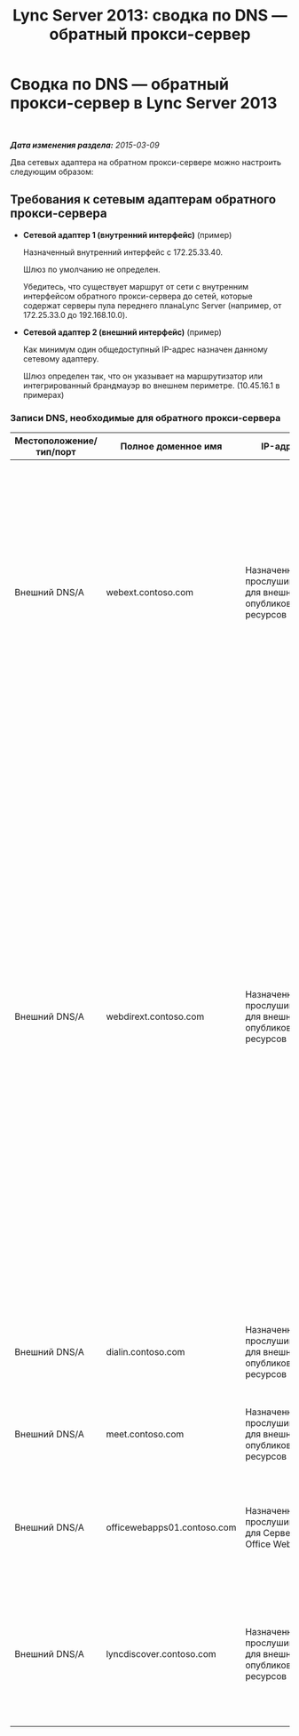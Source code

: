﻿---
title: 'Lync Server 2013: сводка по DNS — обратный прокси-сервер'
TOCTitle: Сводка по DNS — обратный прокси-сервер
ms:assetid: 3073affa-4d92-4453-9974-3a82ca0c6445
ms:mtpsurl: https://technet.microsoft.com/ru-ru/library/JJ204781(v=OCS.15)
ms:contentKeyID: 49309343
ms.date: 05/19/2016
mtps_version: v=OCS.15
ms.translationtype: HT
---

# Сводка по DNS — обратный прокси-сервер в Lync Server 2013

 

_**Дата изменения раздела:** 2015-03-09_

Два сетевых адаптера на обратном прокси-сервере можно настроить следующим образом:

## Требования к сетевым адаптерам обратного прокси-сервера

  - **Сетевой адаптер 1 (внутренний интерфейс)** (пример)
    
    Назначенный внутренний интерфейс с 172.25.33.40.
    
    Шлюз по умолчанию не определен.
    
    Убедитесь, что существует маршрут от сети с внутренним интерфейсом обратного прокси-сервера до сетей, которые содержат серверы пула переднего планаLync Server (например, от 172.25.33.0 до 192.168.10.0).

  - **Сетевой адаптер 2 (внешний интерфейс)** (пример)
    
    Как минимум один общедоступный IP-адрес назначен данному сетевому адаптеру.
    
    Шлюз определен так, что он указывает на маршрутизатор или интегрированный брандмауэр во внешнем периметре. (10.45.16.1 в примерах)

### Записи DNS, необходимые для обратного прокси-сервера

<table>
<colgroup>
<col style="width: 25%" />
<col style="width: 25%" />
<col style="width: 25%" />
<col style="width: 25%" />
</colgroup>
<thead>
<tr class="header">
<th>Местоположение/тип/порт</th>
<th>Полное доменное имя</th>
<th>IP-адрес</th>
<th>Сопоставление/комментарии</th>
</tr>
</thead>
<tbody>
<tr class="odd">
<td><p>Внешний DNS/A</p></td>
<td><p>webext.contoso.com</p></td>
<td><p>Назначенный прослушиватель для внешних опубликованных ресурсов</p></td>
<td><p>Внешние веб-службы из внутреннего развертывания. Могут быть определены и созданы дополнительные записи для всех пулов и отдельных серверов для любого SIP-домена, который будет использовать это обратный прокси-сервер и на котором определены внешние веб-службы.</p></td>
</tr>
<tr class="even">
<td><p>Внешний DNS/A</p></td>
<td><p>webdirext.contoso.com</p></td>
<td><p>Назначенный прослушиватель для внешних опубликованных ресурсов</p></td>
<td><p>Внешние веб-службы для пулов Директор или Директор в развертывании. Вы можете определить столько Директор, сколько существует отдельных Директор, некоторые из которых могут быть связаны с другими SIP-доменами.</p>
<div>

> [!IMPORTANT]
> Определение записей DNS и публикация Директоров не является решением, связанным с пулом переднего плана или Директором. Необходимо определить и опубликовать внешние веб-службы Директора и пула переднего плана, если вы используете Директоры. Определенные типы трафика (для проверки подлинности и других целей) сначала отправляются на Директор, если это задано в топологии.

</div></td>
</tr>
<tr class="odd">
<td><p>Внешний DNS/A</p></td>
<td><p>dialin.contoso.com</p></td>
<td><p>Назначенный прослушиватель для внешних опубликованных ресурсов</p></td>
<td><p>Ресурсы конференц-связи с телефонным подключением, опубликованные внешне</p></td>
</tr>
<tr class="even">
<td><p>Внешний DNS/A</p></td>
<td><p>meet.contoso.com</p></td>
<td><p>Назначенный прослушиватель для внешних опубликованных ресурсов</p></td>
<td><p>Конференции, опубликованные внешне</p></td>
</tr>
<tr class="odd">
<td><p>Внешний DNS/A</p></td>
<td><p>officewebapps01.contoso.com</p></td>
<td><p>Назначенный прослушиватель для Сервер Office Web Apps</p></td>
<td><p>Сервер Office Web Apps развернут внутри или в сети периметра и опубликован для внешнего доступа клиентов</p></td>
</tr>
<tr class="even">
<td><p>Внешний DNS/A</p></td>
<td><p>lyncdiscover.contoso.com</p></td>
<td><p>Назначенный прослушиватель для внешних опубликованных ресурсов</p></td>
<td><p>Внешняя запись обнаружения Lync для внешне опубликованного автообнаружения, включая мобильность, Microsoft Lync Web App и веб-приложение планировщика</p></td>
</tr>
</tbody>
</table>


